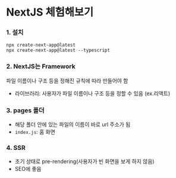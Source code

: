 # NextJS 체험해보기

### 1. 설치

`npx create-next-app@latest`<br/>
`npx create-next-app@latest --typescript`

### 2. NextJS는 Framework

파일 이름이나 구조 등을 정해진 규칙에 따라 만들어야 함<br/>

- 라이브러리: 사용자가 파일 이름이나 구조 등을 정할 수 있음 (ex.리액트)

### 3. pages 폴더

- 해당 폴더 안에 있는 파일의 이름이 바로 url 주소가 됨
- `index.js`: 홈 화면

### 4. SSR

- 초기 상태로 pre-rendering(사용자가 빈 화면을 보게 하지 않음)
- SEO에 좋음
